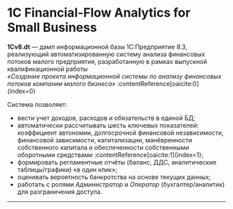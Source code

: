 # 1C Financial-Flow Analytics for Small Business

**1Cv8.dt** — дамп информационной базы 1С:Предприятие 8.3, реализующий
автоматизированную систему анализа финансовых потоков малого предприятия,
разработанную в рамках выпускной квалификационной работы  
*«Создание проекта информационной системы по анализу финансовых потоков компании малого бизнеса»* :contentReference[oaicite:0]{index=0}  

Система позволяет:
- вести учет доходов, расходов и обязательств в единой БД;
- автоматически рассчитывать шесть ключевых показателей:
  коэффициент автономии, долгосрочной финансовой независимости,
  финансовой зависимости, капитализации, манёвренности собственного
  капитала и обеспеченности собственными оборотными средствами :contentReference[oaicite:1]{index=1};
- формировать регламентные отчёты (баланс, ДДС, аналитические
  таблицы/графики) «в один клик»;  
- оценивать вероятность банкротства на основе текущих данных;  
- работать с ролями *Администратор* и *Оператор* (бухгалтер/аналитик) для
  разграничения доступа.

---

